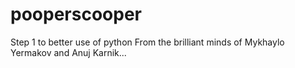 # pooperscooper
Step 1 to better use of python
From the brilliant minds of Mykhaylo Yermakov and Anuj Karnik...

